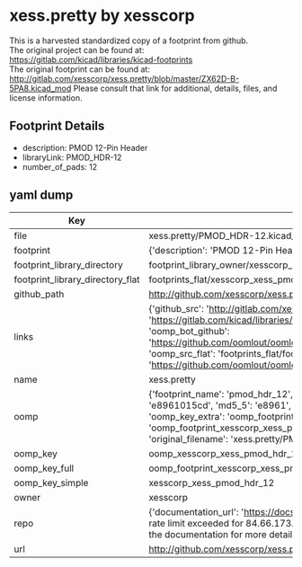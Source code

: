 # xess.pretty by xesscorp  
This is a harvested standardized copy of a footprint from github.  
The original project can be found at:  
https://gitlab.com/kicad/libraries/kicad-footprints  
The original footprint can be found at:
http://gitlab.com/xesscorp/xess.pretty/blob/master/ZX62D-B-5PA8.kicad_mod
Please consult that link for additional, details, files, and license information.  
## Footprint Details
* description: PMOD 12-Pin Header  
* libraryLink: PMOD_HDR-12  
* number_of_pads: 12  
## yaml dump  
| Key | Value |  
| --- | --- |  
| file | xess.pretty/PMOD_HDR-12.kicad_mod |  
| footprint | {'description': 'PMOD 12-Pin Header', 'libraryLink': 'PMOD_HDR-12', 'number_of_pads': 12} |  
| footprint_library_directory | footprint_library_owner/xesscorp_xess.pretty |  
| footprint_library_directory_flat | footprints_flat/xesscorp_xess_pmod_hdr_12/working |  
| github_path | http://github.com/xesscorp/xess.pretty/blob/master/PMOD_HDR-12.kicad_mod |  
| links | {'github_src': 'http://gitlab.com/xesscorp/xess.pretty/blob/master/ZX62D-B-5PA8.kicad_mod', 'github_src_repo': 'https://gitlab.com/kicad/libraries/kicad-footprints', 'oomp_bot': 'footprints/xesscorp_xess_pmod_hdr_12/working', 'oomp_bot_github': 'https://github.com/oomlout/oomlout_oomp_footprint_bot/tree/main/footprints/xesscorp_xess_pmod_hdr_12/working', 'oomp_src_flat': 'footprints_flat/footprints_flat/xesscorp_xess_pmod_hdr_12/working', 'oomp_src_flat_github': 'https://github.com/oomlout/oomlout_oomp_footprint_src/tree/main/footprints_flat/xesscorp_xess_pmod_hdr_12/working'} |  
| name | xess.pretty |  
| oomp | {'footprint_name': 'pmod_hdr_12', 'library_name': 'xess', 'md5': 'e8961015cd4f1a4d19d971de9202228b', 'md5_10': 'e8961015cd', 'md5_5': 'e8961', 'md5_6': 'e89610', 'oomp_key': 'oomp_xesscorp_xess_pmod_hdr_12', 'oomp_key_extra': 'oomp_footprint_xesscorp_xess_pmod_hdr_12', 'oomp_key_full': 'oomp_footprint_xesscorp_xess_pmod_hdr_12_e89610', 'oomp_key_simple': 'xesscorp_xess_pmod_hdr_12', 'original_filename': 'xess.pretty/PMOD_HDR-12.kicad_mod', 'owner_name': 'xesscorp'} |  
| oomp_key | oomp_xesscorp_xess_pmod_hdr_12 |  
| oomp_key_full | oomp_footprint_xesscorp_xess_pmod_hdr_12 |  
| oomp_key_simple | xesscorp_xess_pmod_hdr_12 |  
| owner | xesscorp |  
| repo | {'documentation_url': 'https://docs.github.com/rest/overview/resources-in-the-rest-api#rate-limiting', 'message': "API rate limit exceeded for 84.66.173.59. (But here's the good news: Authenticated requests get a higher rate limit. Check out the documentation for more details.)"} |  
| url | http://github.com/xesscorp/xess.pretty |  

